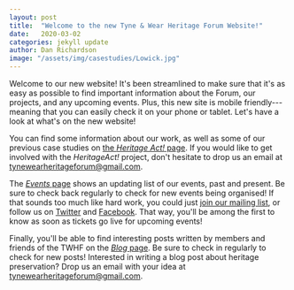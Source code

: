 ```yaml
---
layout: post
title:  "Welcome to the new Tyne & Wear Heritage Forum Website!"
date:   2020-03-02
categories: jekyll update
author: Dan Richardson
image: "/assets/img/casestudies/Lowick.jpg"
---
```


Welcome to our new website! It's been streamlined to make sure that it's as easy as possible to find important information about the Forum,
our projects, and any upcoming events. Plus, this new site is mobile friendly---meaning that you can easily check it on your phone or tablet. Let's have a look at
what's on the new website!

You can find some information about our work, as well as some of our previous case studies on [the _Heritage Act!_ page](/heritageAct). If you
would like to get involved with the _HeritageAct!_ project, don't hesitate to drop us an email at [tynewearheritageforum@gmail.com](mailto:tynewearheritageforum@gmail.com).

The [_Events_ page](/events) shows an updating list of our events, past and present. Be sure to check back regularly to check for new events being organised!
If that sounds too much like hard work, you could just [join our mailing list](/newsletter), or follow us on [Twitter](https://www.twitter.com/TWHeritageForum)
and [Facebook](https://www.facebook.com/TWHeritageForum). That way, you'll be among the first to know as soon as tickets go live for upcoming events!

Finally, you'll be able to find interesting posts written by members and friends of the TWHF on the [_Blog_ page](/blog). Be sure to check in regularly to check for new posts!
Interested in writing a blog post about heritage preservation? Drop us an email with your idea at [tynewearheritageforum@gmail.com](mailto:tynewearheritageforum@gmail.com).